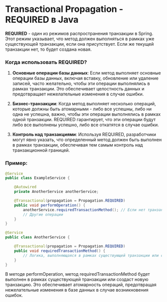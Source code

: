 # Transactional Propagation - REQUIRED в Java

**REQUIRED** - один из режимов распространения транзакции в Spring. Этот режим указывает, что метод должен выполняться в рамках уже существующей транзакции, если она присутствует. Если же текущей транзакции нет, то будет создана новая.

### Когда использовать REQUIRED?

1. **Основные операции базы данных**: Если метод выполняет основные операции базы данных, включая вставку, обновление или удаление записей, часто желательно, чтобы эти операции выполнялись в рамках транзакции. Это обеспечивает целостность данных и предотвращает нежелательные изменения в случае ошибки.

2. **Бизнес-транзакции**: Когда метод выполняет несколько операций, которые должны быть атомарными - либо все успешны, либо ни одна не успешна, важно, чтобы эти операции выполнялись в рамках одной транзакции. REQUIRED гарантирует, что эти операции будут либо все выполнены успешно, либо все откатятся в случае ошибки.

3. **Контроль над транзакциями**: Используя REQUIRED, разработчики могут явно указать, что определенный метод должен быть выполнен в рамках транзакции, обеспечивая тем самым контроль над транзакционной границей.

### Пример:

```java
@Service
public class ExampleService {

    @Autowired
    private AnotherService anotherService;

    @Transactional(propagation = Propagation.REQUIRED)
    public void performOperation() {
        anotherService.requiredTransactionMethod(); // Если нет транзакции, создастся новая
        // Другие операции
    }
}

@Service
public class AnotherService {

    @Transactional(propagation = Propagation.REQUIRED)
    public void requiredTransactionMethod() {
        // Логика, выполняющаяся в рамках существующей транзакции или создающая новую
    }
}
```
В методе performOperation, метод requiredTransactionMethod будет выполнен в рамках существующей транзакции или создаст новую транзакцию. Это обеспечивает атомарность операций, предотвращая нежелательные изменения в базе данных в случае возникновения ошибок.